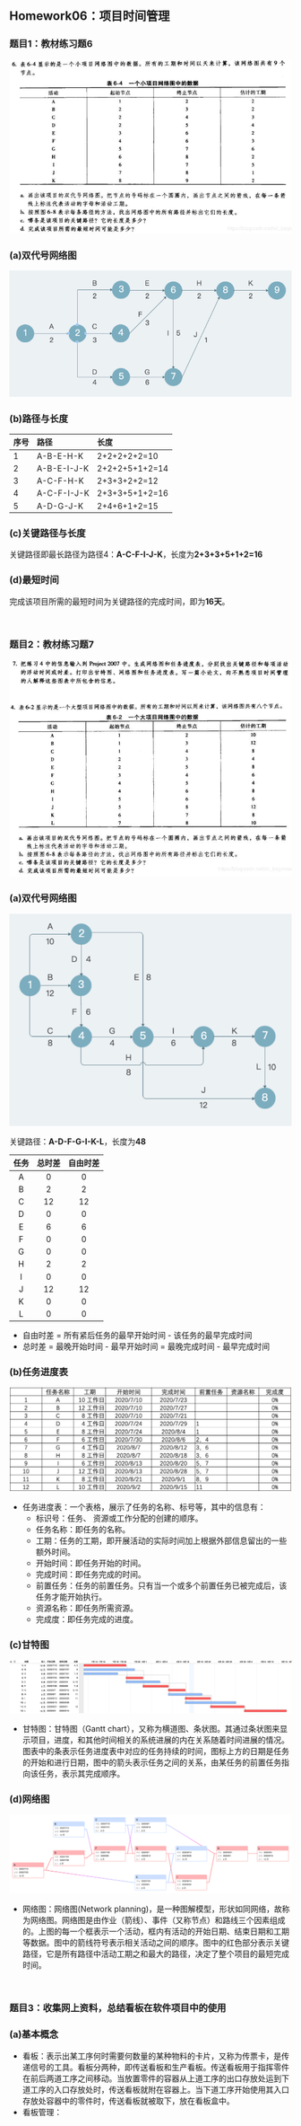 ## Homework06：项目时间管理

### 题目1：教材练习题6  

![习题6](https://github.com/SuBruce/IT-Project-Management/blob/master/Homework06/images/01.png)   

### (a)双代号网络图  

![习题6-双代号网络图](https://github.com/SuBruce/IT-Project-Management/blob/master/Homework06/images/02.png)    

### (b)路径与长度  

|序号|路径|长度|
|:---|:---|:---|
|1|A-B-E-H-K|2+2+2+2+2=10|
|2|A-B-E-I-J-K|2+2+2+5+1+2=14|
|3|A-C-F-H-K|2+3+3+2+2=12|
|4|A-C-F-I-J-K|2+3+3+5+1+2=16|
|5|A-D-G-J-K|2+4+6+1+2=15|  

### (c)关键路径与长度  

关键路径即最长路径为路径4：**A-C-F-I-J-K**，长度为**2+3+3+5+1+2=16**  

### (d)最短时间  

完成该项目所需的最短时间为关键路径的完成时间，即为**16天**。  

<br/>

### 题目2：教材练习题7   

![习题7](https://github.com/SuBruce/IT-Project-Management/blob/master/Homework06/images/03.png)  

### (a)双代号网络图    

![习题7-双代号网络图](https://github.com/SuBruce/IT-Project-Management/blob/master/Homework06/images/04.png) 

关键路径：**A-D-F-G-I-K-L**，长度为**48**

|任务|总时差|自由时差|
|:---:|:---:|:---:|
|A|0|0|
|B|2|2|
|C|12|12|
|D|0|0|
|E|6|6|
|F|0|0|
|G|0|0|
|H|2|2|
|I|0|0|
|J|12|12|
|K|0|0|
|L|0|0|

- 自由时差 = 所有紧后任务的最早开始时间 - 该任务的最早完成时间
- 总时差 = 最晚开始时间 - 最早开始时间 = 最晚完成时间 - 最早完成时间  

### (b)任务进度表

![习题7-任务进度表](https://github.com/SuBruce/IT-Project-Management/blob/master/Homework06/images/05.png)  

- 任务进度表：一个表格，展示了任务的名称、标号等，其中的信息有：
  - 标识号：任务、 资源或工作分配的创建的顺序。
  - 任务名称：即任务的名称。
  - 工期：任务的工期，即开展活动的实际时间加上根据外部信息留出的一些额外时间。
  - 开始时间：即任务开始的时间。
  - 完成时间：即任务完成的时间。
  - 前置任务：任务的前置任务。只有当一个或多个前置任务已被完成后，该任务才能开始执行。
  - 资源名称：即任务所需资源。
  - 完成度：即任务完成的进度。  

### (c)甘特图  
 
![习题7-甘特图](https://github.com/SuBruce/IT-Project-Management/blob/master/Homework06/images/06.png)  

- 甘特图：甘特图（Gantt chart），又称为横道图、条状图。其通过条状图来显示项目，进度，和其他时间相关的系统进展的内在关系随着时间进展的情况。图表中的条表示任务进度表中对应的任务持续的时间，图标上方的日期是任务的开始和进行日期，图中的箭头表示任务之间的关系，由某任务的前置任务指向该任务，表示其完成顺序。  

### (d)网络图  

![习题7-网络图](https://github.com/SuBruce/IT-Project-Management/blob/master/Homework06/images/07.png)  

- 网络图：网络图(Network planning)，是一种图解模型，形状如同网络，故称为网络图。网络图是由作业（箭线）、事件（又称节点）和路线三个因素组成的。上图的每一个框表示一个活动，框内有活动的开始日期、结束日期和工期等数据。图中的箭线符号表示相关活动之间的顺序。图中的红色部分表示关键路径，它是所有路径中活动工期之和最大的路径，决定了整个项目的最短完成时间。  

<br/>

### 题目3：收集网上资料，总结看板在软件项目中的使用  

### (a)基本概念

- 看板：表示出某工序何时需要何数量的某种物料的卡片，又称为传票卡，是传递信号的工具。看板分两种，即传送看板和生产看板。传送看板用于指挥零件在前后两道工序之间移动。当放置零件的容器从上道工序的出口存放处运到下道工序的入口存放处时，传送看板就附在容器上。当下道工序开始使用其入口存放处容器中的零件时，传送看板就被取下，放在看板盒中。
- 看板管理：


